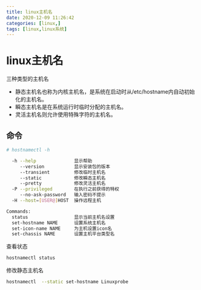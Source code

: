 ```yaml
---
title: linux主机名
date: 2020-12-09 11:26:42
categories: [linux,]  
tags: [linux,linux系统]
---
```



<!-- more -->
# linux主机名

三种类型的主机名
- 静态主机名也称为内核主机名，是系统在启动时从/etc/hostname内自动初始化的主机名。
- 瞬态主机名是在系统运行时临时分配的主机名。
- 灵活主机名则允许使用特殊字符的主机名。

## 命令

```bash
# hostnamectl -h

  -h --help              显示帮助
     --version           显示安装包的版本
     --transient         修改临时主机名
     --static            修改瞬态主机名
     --pretty            修改灵活主机名
  -P --privileged        在执行之前获得的特权
     --no-ask-password   输入密码不提示
  -H --host=[USER@]HOST  操作远程主机

Commands:
  status                 显示当前主机名设置
  set-hostname NAME      设置系统主机名
  set-icon-name NAME     为主机设置icon名
  set-chassis NAME       设置主机平台类型名
```

查看状态
```bash
hostnamectl status
```

修改静态主机名
```bash
hostnamectl  --static set-hostname Linuxprobe
```